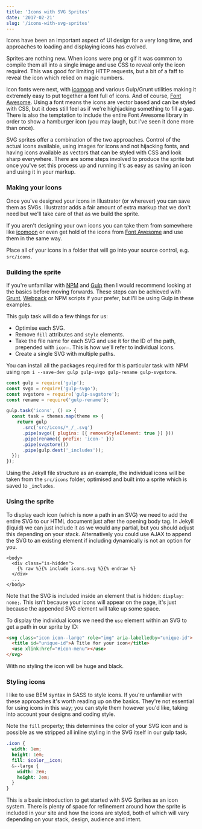 ```yaml
---
title: 'Icons with SVG Sprites'
date: '2017-02-21'
slug: '/icons-with-svg-sprites'
---
```


Icons have been an important aspect of UI design for a very long time, and approaches to loading and displaying icons has evolved.

Sprites are nothing new. When icons were png or gif it was common to compile them all into a single image and use CSS to reveal only the icon required. This was good for limiting HTTP requests, but a bit of a faff to reveal the icon which relied on magic numbers.

Icon fonts were next, with [icomoon](https://icomoon.io/) and various Gulp/Grunt utilities making it extremely easy to put together a font full of icons. And of course, [Font Awesome](http://fontawesome.io/). Using a font means the icons are vector based and can be styled with CSS, but it does still feel as if we're highjacking something to fill a gap. There is also the temptation to include the entire Font Awesome library in order to show a hamburger icon (you may laugh, but I've seen it done more than once).

SVG sprites offer a combination of the two approaches. Control of the actual icons available, using images for icons and not hijacking fonts, and having icons available as vectors that can be styled with CSS and look sharp everywhere. There are some steps involved to produce the sprite but once you've set this process up and running it's as easy as saving an icon and using it in your markup.

### Making your icons

Once you've designed your icons in Illustrator (or wherever) you can save them as SVGs. Illustrator adds a fair amount of extra markup that we don't need but we'll take care of that as we build the sprite.

If you aren't designing your own icons you can take them from somewhere like [icomoon](https://icomoon.io/) or even get hold of the icons from [Font Awesome](https://github.com/encharm/Font-Awesome-SVG-PNG) and use them in the same way.

Place all of your icons in a folder that will go into your source control, e.g. `src/icons`.

### Building the sprite

If you're unfamiliar with [NPM](https://www.npmjs.com/) and [Gulp](http://gulpjs.com/) then I would recommend looking at the basics before moving forwards. These steps can be achieved with [Grunt](https://gruntjs.com/), [Webpack](https://webpack.github.io/) or NPM scripts if your prefer, but I'll be using Gulp in these examples.

This gulp task will do a few things for us:

- Optimise each SVG.
- Remove `fill` attributes and `style` elements.
- Take the file name for each SVG and use it for the ID of the path, prepended with `icon-`. This is how we'll refer to individual icons.
- Create a single SVG with multiple paths.

You can install all the packages required for this particular task with NPM using `npm i --save-dev gulp gulp-svgo gulp-rename gulp-svgstore`.

```javascript
const gulp = require('gulp');
const svgo = require('gulp-svgo');
const svgstore = require('gulp-svgstore');
const rename = require('gulp-rename');

gulp.task('icons', () => {
  const task = themes.map(theme => {
    return gulp
      .src('src/icons/*_/_.svg')
      .pipe(svgo({ plugins: [{ removeStyleElement: true }] }))
      .pipe(rename({ prefix: 'icon-' }))
      .pipe(svgstore())
      .pipe(gulp.dest('_includes'));
  });
});
```

Using the Jekyll file structure as an example, the individual icons will be taken from the `src/icons` folder, optimised and built into a sprite which is saved to `_includes`.

### Using the sprite

To display each icon (which is now a path in an SVG) we need to add the entire SVG to our HTML document just after the opening body tag. In Jekyll (liquid) we can just include it as we would any partial, but you should adjust this depending on your stack. Alternatively you could use AJAX to append the SVG to an existing element if including dynamically is not an option for you.

```liquid
<body>
  <div class="is-hidden">
    {% raw %}{% include icons.svg %}{% endraw %}
  </div>
  ...
</body>
```

Note that the SVG is included inside an element that is hidden: `display: none;`. This isn't because your icons will appear on the page, it's just because the appended SVG element will take up some space.

To display the individual icons we need the `use` element within an SVG to get a path in our sprite by ID:

```html
<svg class="icon icon--large" role="img" aria-labelledby="unique-id">
  <title id="unique-id">A Title for your icon</title>
  <use xlink:href="#icon-menu"></use>
</svg>
```

With no styling the icon will be huge and black.

### Styling icons

I like to use BEM syntax in SASS to style icons. If you're unfamiliar with these approaches it's worth reading up on the basics. They're not essential for using icons in this way; you can style them however you'd like, taking into account your designs and coding style.

Note the `fill` property; this determines the color of your SVG icon and is possible as we stripped all inline styling in the SVG itself in our gulp task.

```scss
.icon {
  width: 1em;
  height: 1em;
  fill: $color__icon;
  &--large {
    width: 2em;
    height: 2em;
  }
}
```

This is a basic introduction to get started with SVG Sprites as an icon system. There is plenty of space for refinement around how the sprite is included in your site and how the icons are styled, both of which will vary depending on your stack, design, audience and intent.
